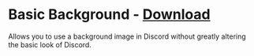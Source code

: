 # Basic Background - [Download](https://raw.githubusercontent.com/mwittrien/BetterDiscordAddons/master/Themes/BasicBackground/BasicBackground.theme.css)

Allows you to use a background image in Discord without greatly altering the basic look of Discord.

